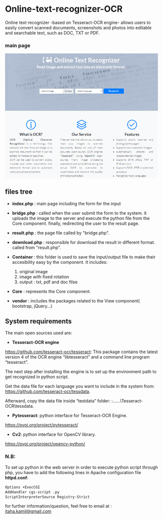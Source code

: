 # Online-text-recognizer-OCR
Online text recognizer -based on Tesseract-OCR engine- allows users to easily convert scanned documents, screenshots and photos into editable and searchable text, such as DOC, TXT or PDF. 

### main page
![alt text](https://github.com/ktaha1/Online-text-recognizer-OCR/blob/master/demo-main.png)

## files tree
* **index.php** : main page including the form for the input

* **bridge.php** : called when the user submit the form to the system. it uploads the image to the server and execute the python file from the Core component. finally, redirecting the user to the result page.

* **result.php** : the page file called by "bridge.php".

* **download.php** : responsible for download the result in different format. called from "result.php".

* **Container** : this folder is used to save the input/output file to make their accesibility easy by the component. It includes:
    1) original image
    2) image with fixed rotation
    3) output : txt, pdf and doc filse

* **Core** : represents the Core component.

* **vendor** : includes the packages related to the View component( bootstrap, jQuery...)


## System requirements

The main open sources used are: 

* **Tesseract-OCR engine**

https://github.com/tesseract-ocr/tesseract: This package contains the latest version 4 of the OCR engine “libtesseract” and a command line program “tesseract”. 

The next step after installing the engine is to set up the environment path to get recognized in python script. 

Get the data file for each language you want to include in the system from: https://github.com/tesseract-ocr/tessdata. 

Afterward, copy the data file inside “testdata” folder: :\......\Tesseract-OCR\tessdata.


* **Pytesseract**: python interface for Tesseract-OCR Engine. 

https://pypi.org/project/pytesseract/


* **Cv2**: python interface for OpenCV library. 

https://pypi.org/project/opencv-python/

### N.B:
To set up python in the web server in order to execute python script through php, you have to add the following lines in Apache configuration file **httpd.conf**:
```
Options +ExecCGI 
AddHandler cgi-script .py 
ScriptInterpreterSource Registry-Strict
```


for further information/question, feel free to email  at : itaha.kamil@gmail.com
